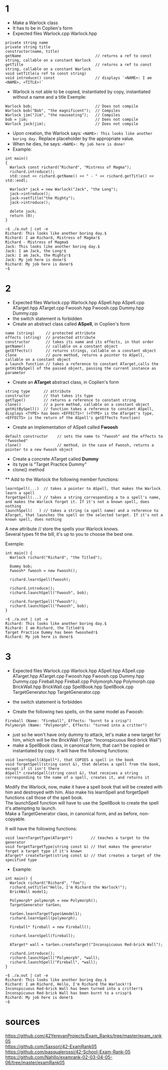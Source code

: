 # 1
* Make a Warlock class 
* It has to be in Coplien's form 
* Expected files Warlock.cpp Warlock.hpp
```
private string name                         
private string title                         
constructor(name, title)
getName                                 // returns a ref to const string, callable on a constant Warlock
getTitle                                // returns a ref to const string, callable on a constant Warlock
void setTitle(a ref to const string)
void introduce() const                  // displays `<NAME>: I am <NAME>, <TITLE>!`
```
* Warlock is not able to be copied, instantiated by copy, instantiated without a name and a title
Exemple:
```
Warlock bob;                            // Does not compile
Warlock bob("Bob", "the magnificent");  // Compiles
Warlock jim("Jim", "the nauseating");   // Compiles
bob = jim;                              // Does not compile
Warlock jack(jim);                      // Does not compile
```
* Upon creation, the Warlock says: `<NAME>: This looks like another boring day.` Replace placeholder <NAME> by the appropriate value.    
* When he dies, he says: `<NAME>: My job here is done!`  
* Example:
```
int main()
{
  Warlock const richard("Richard", "Mistress of Magma");
  richard.introduce();
  std::cout << richard.getName() << " - " << richard.getTitle() << std::endl;

  Warlock* jack = new Warlock("Jack", "the Long");
  jack->introduce();
  jack->setTitle("the Mighty");
  jack->introduce();

  delete jack;
  return (0);
}

~$ ./a.out | cat -e
Richard: This looks like another boring day.$
Richard: I am Richard, Mistress of Magma!$
Richard - Mistress of Magma$
Jack: This looks like another boring day.$
Jack: I am Jack, the Long!$
Jack: I am Jack, the Mighty!$
Jack: My job here is done!$
Richard: My job here is done!$
~$
```
# 2
* Expected files Warlock.cpp Warlock.hpp ASpell.hpp ASpell.cpp ATarget.hpp ATarget.cpp Fwoosh.hpp Fwoosh.cpp Dummy.hpp Dummy.cpp
* the switch statement is forbidden
* Create an abstract class called **ASpell**, in Coplien's form
```
name (string)     // protected attribute
effects (string)  // protected attribute
constructor       // takes its name and its effects, in that order
getName()         // callable on a constant object
getEffects()      // returns strings, callable on a constant object
clone             // pure method, returns a pointer to ASpell, callable on a constant object
a launch function // takes a reference to constant ATarget,calls the getHitBySpell of the passed object, passing the current instance as parameter
```

* Create an **ATarget** abstract class, in Coplien's form
```
string type      // attribute
constructor      // that takes its type
getType()        // returns a reference to constant string
clone()          // a pure method, callable on a constant object
getHitBySpell()  // function takes a reference to constant ASpell, displays <TYPE> has been <EFFECTS>! (<TYPE> is the ATarget's type, <EFFECTS> is the return of the ASpell's getEffects function)
```

* Create an implementation of ASpell called **Fwoosh**
```
default constructor    // sets the name to "Fwoosh" and the effects to "fwooshed"
clone()                // method, in the case of Fwoosh, returns a pointer to a new Fwoosh object
```

* Create a concrete ATarget called **Dummy**
* its type is "Target Practice Dummy"
* clone() method

** Add to the Warlock the following member functions:
```
learnSpell(...)  // takes a pointer to ASpell, that makes the Warlock learn a spell
forgetSpell(...) // takes a string corresponding a to a spell's name, and makes the Warlock forget it. If it's not a known spell, does nothing
launchSpell(   ) // takes a string (a spell name) and a reference to ATarget, that launches the spell on the selected target. If it's not a known spell, does nothing
```
A new attribute // store the spells your Warlock knows.  
Several types fit the bill, it's up to you to choose the best one.

Exemple:
```
int main() {
  Warlock richard("Richard", "the Titled");

  Dummy bob;
  Fwoosh* fwoosh = new Fwoosh();

  richard.learnSpell(fwoosh);

  richard.introduce();
  richard.launchSpell("Fwoosh", bob);

  richard.forgetSpell("Fwoosh");
  richard.launchSpell("Fwoosh", bob);
}

~$ ./a.out | cat -e
Richard: This looks like another boring day.$
Richard: I am Richard, the Titled!$
Target Practice Dummy has been fwooshed!$
Richard: My job here is done!$
```

# 3
* Expected files Warlock.cpp Warlock.hpp ASpell.hpp ASpell.cpp ATarget.hpp ATarget.cpp Fwoosh.hpp Fwoosh.cpp Dummy.hpp Dummy.cpp Fireball.hpp Fireball.cpp Polymorph.hpp Polymorph.cpp BrickWall.hpp BrickWall.cpp SpellBook.hpp SpellBook.cpp TargetGenerator.hpp TargetGenerator.cpp
* the switch statement is forbidden

* Create the following two spells, on the same model as Fwoosh:
```
Fireball (Name: "Fireball", Effects: "burnt to a crisp")
Polymorph (Name: "Polymorph", Effects: "turned into a critter")
```
* just so he won't have only dummy to attack, let's make a new target for him, which will be the BrickWall (Type: "Inconspicuous Red-brick Wall")
* make a SpellBook class, in canonical form, that can't be copied or instantiated by copy. It will have the following functions:
```
void learnSpell(ASpell*), that COPIES a spell in the book
void forgetSpell(string const &), that deletes a spell from the book, except if it isn't there
ASpell* createSpell(string const &), that receives a string corresponding to the name of a spell, creates it, and returns it
```
Modify the Warlock, now, make it have a spell book that will be created with him and destroyed with him. Also make his learnSpell and forgetSpell functions call those of the spell book.  
The launchSpell function will have to use the SpellBook to create the spell it's attempting to launch.  
Make a TargetGenerator class, in canonical form, and as before, non-copyable.

It will have the following functions:
```
void learnTargetType(ATarget*)        // teaches a target to the generator
void forgetTargetType(string const &) // that makes the generator forget a target type if it's known
ATarget* createTarget(string const &) // that creates a target of the specified type
```
* Example:
```
int main() {
  Warlock richard("Richard", "foo");
  richard.setTitle("Hello, I'm Richard the Warlock!");
  BrickWall model1;

  Polymorph* polymorph = new Polymorph();
  TargetGenerator tarGen;

  tarGen.learnTargetType(&model1);
  richard.learnSpell(polymorph);

  Fireball* fireball = new Fireball();

  richard.learnSpell(fireball);

  ATarget* wall = tarGen.createTarget("Inconspicuous Red-brick Wall");

  richard.introduce();
  richard.launchSpell("Polymorph", *wall);
  richard.launchSpell("Fireball", *wall);
}

~$ ./a.out | cat -e
Richard: This looks like another boring day.$
Richard: I am Richard, Hello, I'm Richard the Warlock!!$
Inconspicuous Red-brick Wall has been turned into a critter!$
Inconspicuous Red-brick Wall has been burnt to a crisp!$
Richard: My job here is done!$
~$
```

# sources
https://github.com/42YerevanProjects/Exam_Ranks/tree/master/exam_rank05  
https://github.com/Saxsori/42-ExamRank05  
https://github.com/pasqualerossi/42-School-Exam-Rank-05  
https://github.com/NahIIo/examrank-02-03-04-05-06/tree/master/examRank05  
